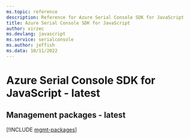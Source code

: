 ```yaml
---
ms.topic: reference
description: Reference for Azure Serial Console SDK for JavaScript
title: Azure Serial Console SDK for JavaScript
author: xirzec
ms.devlang: javascript
ms.service: serialconsole
ms.author: jeffish
ms.data: 10/11/2022
---
```

# Azure Serial Console SDK for JavaScript - latest

## Management packages - latest
[!INCLUDE [mgmt-packages](serial-console-mgmt-index.md)]